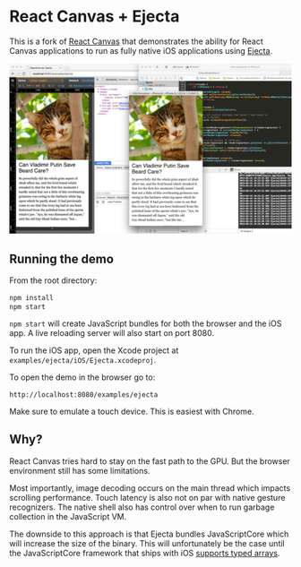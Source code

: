# React Canvas + Ejecta

This is a fork of [React Canvas](https://github.com/flipboard/react-canvas) that demonstrates the ability for React Canvas applications to run as fully native iOS applications using [Ejecta](http://impactjs.com/ejecta).

![Ejecta Demo](ejecta_demo.png)

## Running the demo

From the root directory:

```
npm install
npm start
```

`npm start` will create JavaScript bundles for both the browser and the iOS app. A live reloading server will also start on port 8080.

To run the iOS app, open the Xcode project at `examples/ejecta/iOS/Ejecta.xcodeproj`.

To open the demo in the browser go to:
```
http://localhost:8080/examples/ejecta
```

Make sure to emulate a touch device. This is easiest with Chrome.

## Why?

React Canvas tries hard to stay on the fast path to the GPU. But the browser environment still has some limitations.

Most importantly, image decoding occurs on the main thread which impacts scrolling performance. Touch latency is also not on par with native gesture recognizers. The native shell also has control over when to run garbage collection in the JavaScript VM.

The downside to this approach is that Ejecta bundles JavaScriptCore which will increase the size of the binary. This will unfortunately be the case until the JavaScriptCore framework that ships with iOS [supports typed arrays](https://bugs.webkit.org/show_bug.cgi?id=120112).
